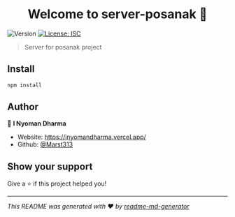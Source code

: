 <h1 align="center">Welcome to server-posanak 👋</h1>
<p>
  <img alt="Version" src="https://img.shields.io/badge/version-1.0.0-blue.svg?cacheSeconds=2592000" />
  <a href="#" target="_blank">
    <img alt="License: ISC" src="https://img.shields.io/badge/License-ISC-yellow.svg" />
  </a>
</p>

> Server for posanak project

## Install

```sh
npm install
```

## Author

👤 **I Nyoman Dharma**

* Website: https://inyomandharma.vercel.app/
* Github: [@Marst313](https://github.com/Marst313)

## Show your support

Give a ⭐️ if this project helped you!

***
_This README was generated with ❤️ by [readme-md-generator](https://github.com/kefranabg/readme-md-generator)_
